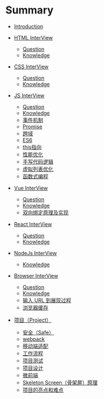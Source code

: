 <!--
 * @Author: Li Zhiliang
 * @Date: 2020-11-18 10:53:38
 * @LastEditors: Li Zhiliang
 * @LastEditTime: 2020-12-16 18:11:58
 * @FilePath: /FE-Interview.git/SUMMARY.md
-->
# Summary

* [Introduction](README.md)

* [HTML InterView](html/README.md)
    * [Question](html/question.md)
    * [Knowledge](html/knowledge.md)

* [CSS InterView](css/README.md)
    * [Question](css/question.md)
    * [Knowledge](css/knowledge.md)

* [JS InterView](javascript/README.md)
    * [Question](javascript/question.md)
    * [Knowledge](javascript/knowledge.md)
    * [事件机制](javascript/event.md)
    * [Promise](javascript/promise.md)
    * [跨域](javascript/cross-domain.md)
    * [ES6](javascript/es6.md)
    * [this指向](javascript/this.md)
    * [性能优化](javascript/performance.md)
    * [手写代码逻辑](javascript/handleWrittenCode.md)
    * [虚拟列表优化](javascript/virtualList.md)
    * [函数式编程]()

* [Vue InterView](vue/README.md)
    * [Question](vue/question.md)
    * [Knowledge](vue/knowledge.md)
    * [双向绑定原理及实现]()

* [React InterView](react/README.md)
    * [Question](react/question.md)
    * [Knowledge](react/knowledge.md)

* [NodeJs InterView](node/README.md)
    * [Knowledge](node/knowledge.md)

* [Browser InterView](browser/README.md)
    * [Question](browser/question.md)
    * [Knowledge](browser/knowledge.md)
    * [输入 URL 到展现过程](browser/urlPageShow.md)
    * [浏览器缓存](browser/cache.md)

* [项目（Project）](project/index.md)
    * [安全（Safe）](project/safe.md)
    * [webpack](project/webpack.md)
    * [移动端适配](project/adapter.md)
    * [工作流程](project/process.md)
    * [项目测试](project/test.md)
    * [项目设计](project/design)
    * [微前端](project/microFront)
    * [Skeleton Screen（骨架屏）原理](project/skeleton)
    * [项目的亮点和难点](project/README.md)